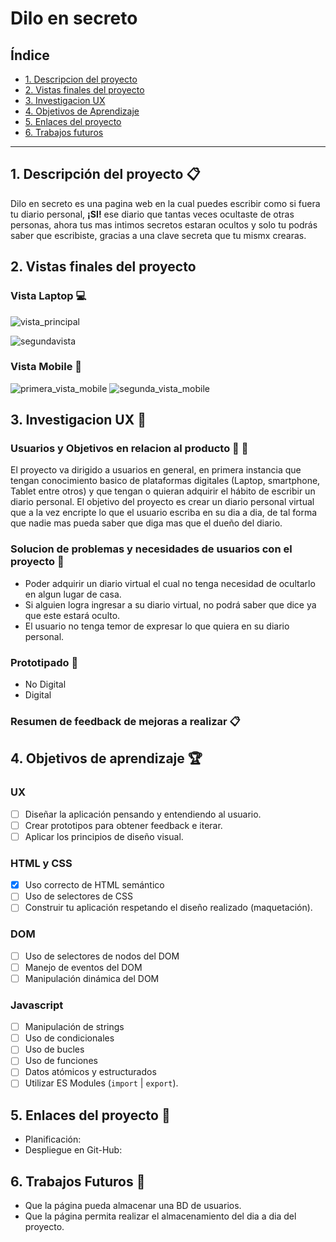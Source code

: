 # Dilo en secreto 

## Índice

* [1. Descripcion del proyecto](#1-Descripción-del-proyecto)
* [2. Vistas finales del proyecto](#2-Vistas-finales-del-proyecto)
* [3. Investigacion UX](#3-Investigación-UX)
* [4. Objetivos de Aprendizaje](#4-Objetivos-de-aprendizaje)
* [5. Enlaces del proyecto](#5-Enlaces-del-proyecto)
* [6. Trabajos futuros](#Trabajos-futuros)


***

## 1. Descripción del proyecto  :clipboard:

Dilo en secreto es una pagina web en la cual puedes escribir como si fuera tu diario personal, **¡SI!** ese diario que tantas veces ocultaste de otras personas, ahora tus mas intimos secretos estaran ocultos y solo tu podrás saber que escribiste, gracias a una clave secreta que tu mismx crearas. 

## 2. Vistas finales del proyecto

### Vista Laptop :computer:
![vista_principal](https://user-images.githubusercontent.com/55293526/75310025-c1181480-5820-11ea-9b13-3c144f09f091.png)

![segundavista](https://user-images.githubusercontent.com/55293526/75310134-0fc5ae80-5821-11ea-9d81-8bf7fafbb33b.png)

### Vista Mobile :iphone:
![primera_vista_mobile](https://user-images.githubusercontent.com/55293526/75310582-5b2c8c80-5822-11ea-84cd-b256cfd78f8f.png)
![segunda_vista_mobile](https://user-images.githubusercontent.com/55293526/75311884-2de1dd80-5826-11ea-807d-a3a11bacdd82.png)

## 3. Investigacion UX :paperclip:

### Usuarios y Objetivos en relacion al producto :woman: :man:

El proyecto va dirigido a usuarios en general, en primera instancia que tengan conocimiento basico de plataformas digitales (Laptop, smartphone, Tablet entre otros) y que tengan o quieran adquirir el hábito de escribir un diario personal.
El objetivo del proyecto es crear un diario personal virtual que a la vez encripte lo que el usuario escriba en su dia a dia, de tal forma que nadie mas pueda saber que diga mas que el dueño del diario.
    
### Solucion de problemas y necesidades de usuarios con el proyecto :pushpin:

  * Poder adquirir un diario virtual el cual no tenga necesidad de ocultarlo en algun lugar de casa.
  * Si alguien logra ingresar a su diario virtual, no podrá saber que dice ya que este estará oculto.
  * El usuario no tenga temor de expresar lo que quiera en su diario personal.

### Prototipado :memo:
  * No Digital 
  * Digital 
### Resumen de feedback de mejoras a realizar :clipboard:

## 4. Objetivos de aprendizaje :trophy:
  ### UX

* [ ] Diseñar la aplicación pensando y entendiendo al usuario.
* [ ] Crear prototipos para obtener feedback e iterar.
* [ ] Aplicar los principios de diseño visual.

### HTML y CSS

* [x] Uso correcto de HTML semántico
* [ ] Uso de selectores de CSS
* [ ] Construir tu aplicación respetando el diseño realizado (maquetación).

### DOM

* [ ] Uso de selectores de nodos del DOM
* [ ] Manejo de eventos del DOM
* [ ] Manipulación dinámica del DOM

### Javascript

* [ ] Manipulación de strings
* [ ] Uso de condicionales
* [ ] Uso de bucles
* [ ] Uso de funciones
* [ ] Datos atómicos y estructurados
* [ ] Utilizar ES Modules (`import` | `export`).

## 5. Enlaces del proyecto :paperclip:
  * Planificación: 
  * Despliegue en Git-Hub:

## 6. Trabajos Futuros :crystal_ball:
  * Que la página pueda almacenar una BD de usuarios.
  * Que la página permita realizar el almacenamiento del dia a dia del proyecto.
    

